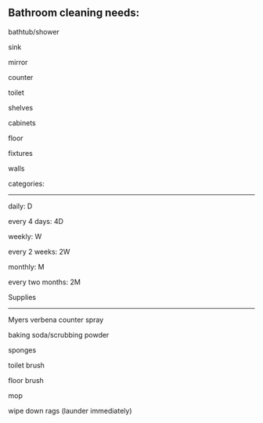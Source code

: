 Bathroom cleaning needs:
-----------------
bathtub/shower 

sink

mirror

counter

toilet

shelves

cabinets

floor

fixtures

walls


categories:

----------

daily: D

every 4 days: 4D

weekly: W

every 2 weeks:  2W

monthly: M

every two months: 2M


Supplies

--------
Myers verbena counter spray

baking soda/scrubbing powder

sponges

toilet brush

floor brush

mop

wipe down rags (launder immediately)

